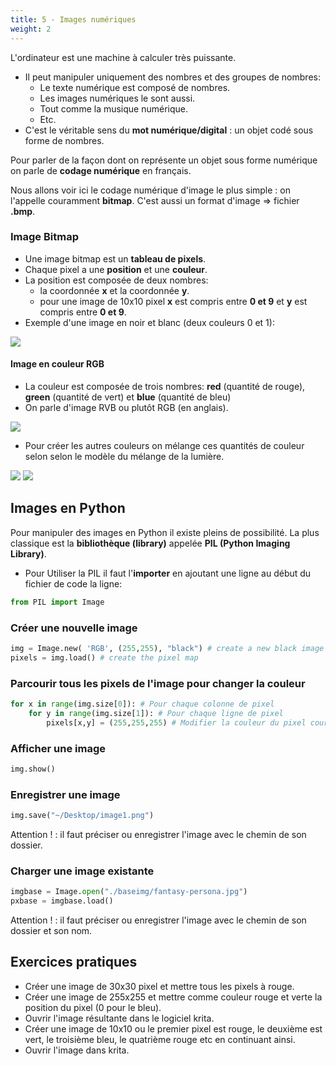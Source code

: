 ```yaml
---
title: 5 - Images numériques 
weight: 2
---
```



L'ordinateur est une machine à calculer très puissante.

- Il peut manipuler uniquement des nombres et des groupes de nombres:
    - Le texte numérique est composé de nombres.
    - Les images numériques le sont aussi.
    - Tout comme la musique numérique.
    - Etc.
- C'est le véritable sens du **mot numérique/digital** : un objet codé sous forme de nombres.

Pour parler de la façon dont on représente un objet sous forme numérique on parle de **codage numérique** en français.

Nous allons voir ici le codage numérique d'image le plus simple : on l'appelle couramment **bitmap**. C'est aussi un format d'image => fichier **.bmp**.

### Image Bitmap

- Une image bitmap est un **tableau de pixels**.
- Chaque pixel a une **position** et une **couleur**.
- La position est composée de deux nombres:
    - la coordonnée **x** et la coordonnée **y**.
    - pour une image de 10x10 pixel **x** est compris entre **0 et 9** et **y** est compris entre **0 et 9**.
- Exemple d'une image en noir et blanc (deux couleurs 0 et 1):

![](../../../../images/eart/how-bitmap-images-are-stored.png)

#### Image en couleur RGB

- La couleur est composée de trois nombres: **red** (quantité de rouge), **green** (quantité de vert) et **blue** (quantité de bleu)
- On parle d'image RVB ou plutôt RGB (en anglais).

![](../../../../images/eart/220px-RGB_sliders.svg.png)

- Pour créer les autres couleurs on mélange ces quantités de couleur selon selon le modèle du mélange de la lumière.

![](../../../../images/eart/220px-AdditiveColor.svg.png)
![](../../../../images/eart/rgb-examples.png)



## Images en Python

Pour manipuler des images en Python il existe pleins de possibilité. La plus classique est la **bibliothèque (library)** appelée **PIL (Python Imaging Library)**.

- Pour Utiliser la PIL il faut l'**importer** en ajoutant une ligne au début du fichier de code la ligne:

```python
from PIL import Image
```

### Créer une nouvelle image

```python
img = Image.new( 'RGB', (255,255), "black") # create a new black image
pixels = img.load() # create the pixel map
```

### Parcourir tous les pixels de l'image pour changer la couleur

```python
for x in range(img.size[0]): # Pour chaque colonne de pixel
    for y in range(img.size[1]): # Pour chaque ligne de pixel
        pixels[x,y] = (255,255,255) # Modifier la couleur du pixel courant
```

### Afficher une image

```python
img.show()
```

### Enregistrer une image

```python
img.save("~/Desktop/image1.png")
```

Attention ! : il faut préciser ou enregistrer l'image avec le chemin de son dossier.

### Charger une image existante

```python
imgbase = Image.open("./baseimg/fantasy-persona.jpg")
pxbase = imgbase.load()
```

Attention ! : il faut préciser ou enregistrer l'image avec le chemin de son dossier et son nom.

## Exercices pratiques

- Créer une image de 30x30 pixel et mettre tous les pixels à rouge.
- Créer une image de 255x255 et mettre comme couleur rouge et verte la position du pixel (0 pour le bleu).
- Ouvrir l'image résultante dans le logiciel krita.
- Créer une image de 10x10 ou le premier pixel est rouge, le deuxième est vert, le troisième bleu, le quatrième rouge etc en continuant ainsi.
- Ouvrir l'image dans krita.
